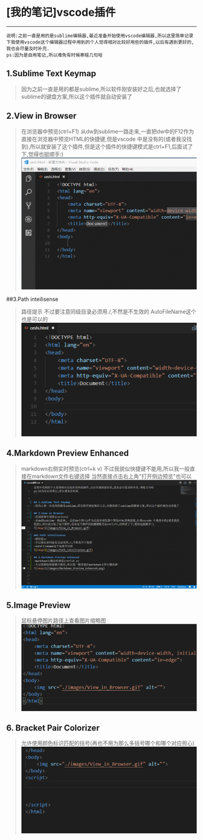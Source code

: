 # [我的笔记]vscode插件
***

```
说明:之前一直是用的是sublime编辑器,最近准备开始使用vscode编辑器,所以这里简单记录下我使用vscode这个编辑器过程中用到的个人觉得相对比较好用些的插件,以后有遇到更好的,我也会尽量及时补充.
ps:因为是自用笔记,所以难免有时候寒暄几句哈
```

## 1.Sublime Text Keymap
>因为之前一直是用的都是sublime,所以软件刚安装好之后,也就选择了sublime的键盘方案,所以这个插件就自动安装了

## 2.View in Browser
>在浏览器中预览(ctrl+F1)
>从dw到sublime一路走来,一直把dw中的F12作为直接在浏览器中预览HTML的快捷键,但是vscode 中是没有的(或者我没找到),所以就安装了这个插件,但是这个插件的快捷键模式是ctrl+F1,后面试了下,觉得也挺顺手:)
![image](/images/View_in_Browser.gif)

##3.Path inteilisense
>路径提示
>不过要注意同级目录必须用./,不然是不生效的
>AutoFileName这个也是可以的
![image](/images/Path_inteilisense.gif)

## 4.Markdown Preview Enhanced
>markdown右侧实时预览(ctrl+k v)
>不过我貌似快捷键不能用,所以我一般直接在markdown文件右键选择
>当然直接点击右上角"打开侧边预览"也可以
![image](/images/Markdown_Preview_Enhanced.gif)

## 5.Image Preview
>鼠标悬停图片路径上查看图片缩略图
![image](/images/Image_Preview.gif)

## 6. Bracket Pair Colorizer
>允许使用颜色标识匹配的括号(再也不用为那么多括号哪个和哪个对应担心)
![image](/images/Bracket_Pair_Colorizer.gif)













